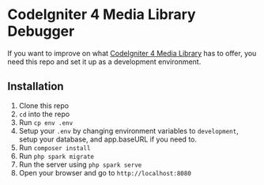 # CodeIgniter 4 Media Library Debugger

If you want to improve on what [CodeIgniter 4 Media Library](https://github.com/rachyharkov/codeigniter4-media) has to offer, you need this repo and set it up as a development environment.

## Installation

1. Clone this repo
2. `cd` into the repo
3. Run `cp env .env`
4. Setup your `.env` by changing environment variables to `development`, setup your database, and app.baseURL if you need to.
5. Run `composer install`
6. Run `php spark migrate`
7. Run the server using `php spark serve`
8. Open your browser and go to `http://localhost:8080`
